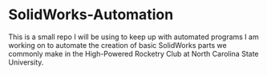 # SolidWorks-Automation
This is a small repo I will be using to keep up with automated programs I am working on to automate the creation of basic SolidWorks parts we commonly make in the High-Powered Rocketry Club at North Carolina State University.
